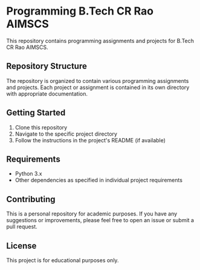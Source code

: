 # Programming B.Tech CR Rao AIMSCS

This repository contains programming assignments and projects for B.Tech CR Rao AIMSCS.

## Repository Structure

The repository is organized to contain various programming assignments and projects. Each project or assignment is contained in its own directory with appropriate documentation.

## Getting Started

1. Clone this repository
2. Navigate to the specific project directory
3. Follow the instructions in the project's README (if available)

## Requirements

- Python 3.x
- Other dependencies as specified in individual project requirements

## Contributing

This is a personal repository for academic purposes. If you have any suggestions or improvements, please feel free to open an issue or submit a pull request.

## License

This project is for educational purposes only.
